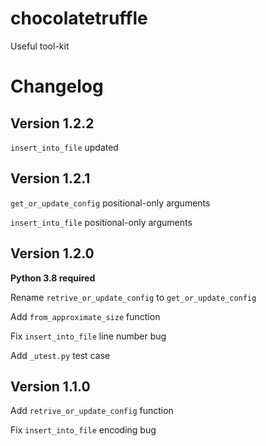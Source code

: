# chocolatetruffle
Useful tool-kit

# Changelog
## Version 1.2.2
`insert_into_file` updated

## Version 1.2.1
`get_or_update_config` positional-only arguments

`insert_into_file` positional-only arguments

## Version 1.2.0
**Python 3.8 required**

Rename `retrive_or_update_config` to `get_or_update_config`

Add `from_approximate_size` function

Fix `insert_into_file` line number bug

Add `_utest.py` test case

## Version 1.1.0
Add `retrive_or_update_config` function

Fix `insert_into_file` encoding bug
